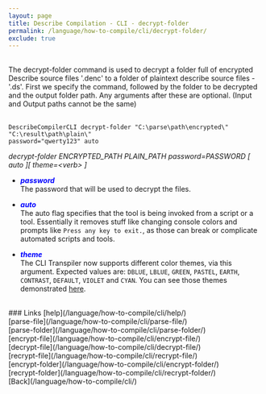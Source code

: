 ```yaml
---
layout: page
title: Describe Compilation - CLI - decrypt-folder
permalink: /language/how-to-compile/cli/decrypt-folder/
exclude: true
---
```

<br>The decrypt-folder command is used to decrypt a folder full of encrypted Describe source files '.denc' to a folder of plaintext describe source files - '.ds'. First we specify the command, followed by the folder to be decrypted and the output folder path. Any arguments after these are optional. (Input and Output paths cannot be the same)<br><br>

```DescribeCompilerCLI decrypt-folder "C:\parse\path\encrypted\" "C:\result\path\plain\"```<br>
```password="qwerty123" auto```<br>

_decrypt-folder ENCRYPTED_PATH PLAIN_PATH password=PASSWORD
[ auto ][ theme=&lt;verb&gt; ]_
<br>

* <span style="color:blue">**_password_**</span><br>
The  password that will be used to decrypt the files.

* <span style="color:blue">**_auto_**</span><br>
The auto flag specifies that the tool is being invoked from a script or a tool. Essentially it removes stuff like changing console colors and prompts like ```Press any key to exit.```, as those can break or complicate automated scripts and tools.

* <span style="color:blue">**_theme_**</span><br>
The CLI Transpiler now supports different color themes, via this argument. Expected values are: ```DBLUE```, ```LBLUE```, ```GREEN```, ```PASTEL```, ```EARTH```, ```CONTRAST```, ```DEFAULT```, ```VIOLET``` and ```CYAN```. You can see those themes demonstrated [here](https://github.com/viktorchernev/DescribeCompiler/wiki/output-themes).  


<br>
### Links
[help](/language/how-to-compile/cli/help/)<br>
[parse-file](/language/how-to-compile/cli/parse-file/)<br>
[parse-folder](/language/how-to-compile/cli/parse-folder/)<br>
[encrypt-file](/language/how-to-compile/cli/encrypt-file/)<br>
[decrypt-file](/language/how-to-compile/cli/decrypt-file/)<br>
[recrypt-file](/language/how-to-compile/cli/recrypt-file/)<br>
[encrypt-folder](/language/how-to-compile/cli/encrypt-folder/)<br>
[recrypt-folder](/language/how-to-compile/cli/recrypt-folder/)<br>
[Back](/language/how-to-compile/cli/)